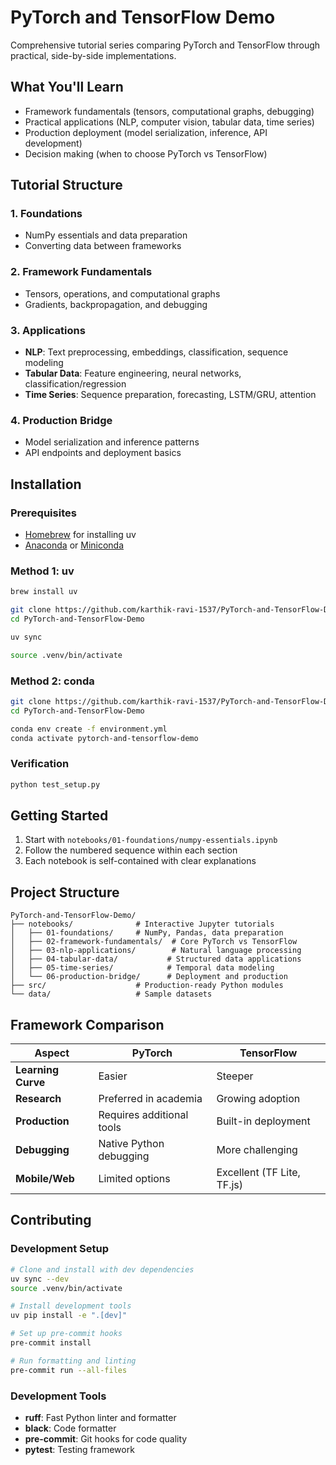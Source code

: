 # PyTorch and TensorFlow Demo

Comprehensive tutorial series comparing PyTorch and TensorFlow through practical, side-by-side implementations.

## What You'll Learn

- Framework fundamentals (tensors, computational graphs, debugging)
- Practical applications (NLP, computer vision, tabular data, time series)
- Production deployment (model serialization, inference, API development)
- Decision making (when to choose PyTorch vs TensorFlow)

## Tutorial Structure

### 1. Foundations
- NumPy essentials and data preparation
- Converting data between frameworks

### 2. Framework Fundamentals  
- Tensors, operations, and computational graphs
- Gradients, backpropagation, and debugging

### 3. Applications
- **NLP**: Text preprocessing, embeddings, classification, sequence modeling
- **Tabular Data**: Feature engineering, neural networks, classification/regression
- **Time Series**: Sequence preparation, forecasting, LSTM/GRU, attention

### 4. Production Bridge
- Model serialization and inference patterns
- API endpoints and deployment basics

## Installation

### Prerequisites
- [Homebrew](https://brew.sh/) for installing uv
- [Anaconda](https://www.anaconda.com/products/distribution) or [Miniconda](https://docs.conda.io/en/latest/miniconda.html)

### Method 1: uv

```bash
brew install uv

git clone https://github.com/karthik-ravi-1537/PyTorch-and-TensorFlow-Demo.git
cd PyTorch-and-TensorFlow-Demo

uv sync

source .venv/bin/activate
```

### Method 2: conda

```bash
git clone https://github.com/karthik-ravi-1537/PyTorch-and-TensorFlow-Demo.git
cd PyTorch-and-TensorFlow-Demo

conda env create -f environment.yml
conda activate pytorch-and-tensorflow-demo
```

### Verification
```bash
python test_setup.py
```

## Getting Started

1. Start with `notebooks/01-foundations/numpy-essentials.ipynb`
2. Follow the numbered sequence within each section
3. Each notebook is self-contained with clear explanations

## Project Structure

```
PyTorch-and-TensorFlow-Demo/
├── notebooks/              # Interactive Jupyter tutorials
│   ├── 01-foundations/     # NumPy, Pandas, data preparation
│   ├── 02-framework-fundamentals/  # Core PyTorch vs TensorFlow
│   ├── 03-nlp-applications/        # Natural language processing
│   ├── 04-tabular-data/           # Structured data applications
│   ├── 05-time-series/            # Temporal data modeling
│   └── 06-production-bridge/      # Deployment and production
├── src/                    # Production-ready Python modules
└── data/                   # Sample datasets
```

## Framework Comparison

| Aspect | PyTorch | TensorFlow |
|--------|---------|------------|
| **Learning Curve** | Easier | Steeper |
| **Research** | Preferred in academia | Growing adoption |
| **Production** | Requires additional tools | Built-in deployment |
| **Debugging** | Native Python debugging | More challenging |
| **Mobile/Web** | Limited options | Excellent (TF Lite, TF.js) |

## Contributing

### Development Setup

```bash
# Clone and install with dev dependencies
uv sync --dev
source .venv/bin/activate

# Install development tools
uv pip install -e ".[dev]"

# Set up pre-commit hooks
pre-commit install

# Run formatting and linting
pre-commit run --all-files
```

### Development Tools

- **ruff**: Fast Python linter and formatter
- **black**: Code formatter
- **pre-commit**: Git hooks for code quality
- **pytest**: Testing framework